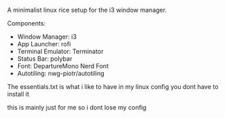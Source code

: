 A minimalist linux rice setup for the i3 window manager.

Components:

- Window Manager: i3
- App Launcher: rofi
- Terminal Emulator: Terminator
- Status Bar: polybar
- Font: DepartureMono Nerd Font
- Autotiling: nwg-piotr/autotiling

The essentials.txt is what i like to have in my linux config you dont have to install it 

this is mainly just for me so i dont lose my config
